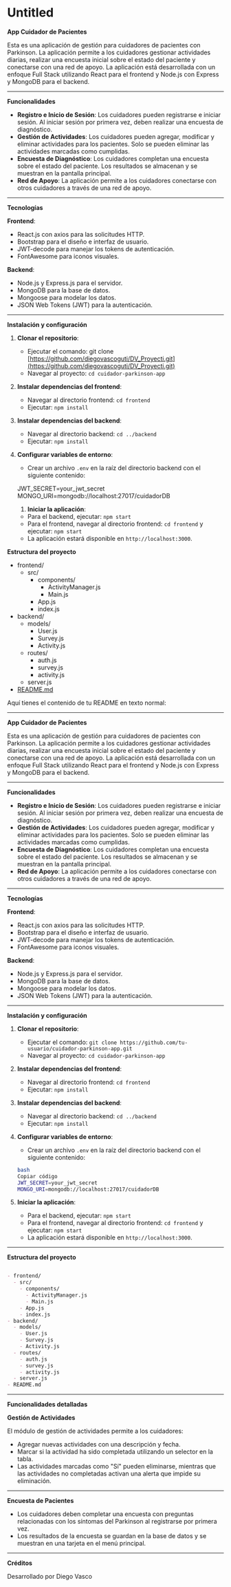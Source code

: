 # Untitled

**App Cuidador de Pacientes**

Esta es una aplicación de gestión para cuidadores de pacientes con Parkinson. La aplicación permite a los cuidadores gestionar actividades diarias, realizar una encuesta inicial sobre el estado del paciente y conectarse con una red de apoyo. La aplicación está desarrollada con un enfoque Full Stack utilizando React para el frontend y Node.js con Express y MongoDB para el backend.

---

**Funcionalidades**

- **Registro e Inicio de Sesión**: Los cuidadores pueden registrarse e iniciar sesión. Al iniciar sesión por primera vez, deben realizar una encuesta de diagnóstico.
- **Gestión de Actividades**: Los cuidadores pueden agregar, modificar y eliminar actividades para los pacientes. Solo se pueden eliminar las actividades marcadas como cumplidas.
- **Encuesta de Diagnóstico**: Los cuidadores completan una encuesta sobre el estado del paciente. Los resultados se almacenan y se muestran en la pantalla principal.
- **Red de Apoyo**: La aplicación permite a los cuidadores conectarse con otros cuidadores a través de una red de apoyo.

---

**Tecnologías**

**Frontend**:

- React.js con axios para las solicitudes HTTP.
- Bootstrap para el diseño e interfaz de usuario.
- JWT-decode para manejar los tokens de autenticación.
- FontAwesome para iconos visuales.

**Backend**:

- Node.js y Express.js para el servidor.
- MongoDB para la base de datos.
- Mongoose para modelar los datos.
- JSON Web Tokens (JWT) para la autenticación.

---

**Instalación y configuración**

1. **Clonar el repositorio**:
    - Ejecutar el comando: git clone [https://github.com/diegovascoguti/DV_Proyecti.git](https://github.com/diegovascoguti/DV_Proyecti.git)
    - Navegar al proyecto: `cd cuidador-parkinson-app`
2. **Instalar dependencias del frontend**:
    - Navegar al directorio frontend: `cd frontend`
    - Ejecutar: `npm install`
3. **Instalar dependencias del backend**:
    - Navegar al directorio backend: `cd ../backend`
    - Ejecutar: `npm install`
4. **Configurar variables de entorno**:
    - Crear un archivo `.env` en la raíz del directorio backend con el siguiente contenido:
    
    JWT_SECRET=your_jwt_secret
    MONGO_URI=mongodb://localhost:27017/cuidadorDB
    
    1. **Iniciar la aplicación**:
    - Para el backend, ejecutar: `npm start`
    - Para el frontend, navegar al directorio frontend: `cd frontend` y ejecutar: `npm start`
    - La aplicación estará disponible en `http://localhost:3000`.

**Estructura del proyecto**

- frontend/
    - src/
        - components/
            - ActivityManager.js
            - Main.js
        - App.js
        - index.js
- backend/
    - models/
        - User.js
        - Survey.js
        - Activity.js
    - routes/
        - auth.js
        - survey.js
        - activity.js
    - server.js
- [README.md](http://readme.md/)

Aquí tienes el contenido de tu README en texto normal:

---

**App Cuidador de Pacientes**

Esta es una aplicación de gestión para cuidadores de pacientes con Parkinson. La aplicación permite a los cuidadores gestionar actividades diarias, realizar una encuesta inicial sobre el estado del paciente y conectarse con una red de apoyo. La aplicación está desarrollada con un enfoque Full Stack utilizando React para el frontend y Node.js con Express y MongoDB para el backend.

---

**Funcionalidades**

- **Registro e Inicio de Sesión**: Los cuidadores pueden registrarse e iniciar sesión. Al iniciar sesión por primera vez, deben realizar una encuesta de diagnóstico.
- **Gestión de Actividades**: Los cuidadores pueden agregar, modificar y eliminar actividades para los pacientes. Solo se pueden eliminar las actividades marcadas como cumplidas.
- **Encuesta de Diagnóstico**: Los cuidadores completan una encuesta sobre el estado del paciente. Los resultados se almacenan y se muestran en la pantalla principal.
- **Red de Apoyo**: La aplicación permite a los cuidadores conectarse con otros cuidadores a través de una red de apoyo.

---

**Tecnologías**

**Frontend**:

- React.js con axios para las solicitudes HTTP.
- Bootstrap para el diseño e interfaz de usuario.
- JWT-decode para manejar los tokens de autenticación.
- FontAwesome para iconos visuales.

**Backend**:

- Node.js y Express.js para el servidor.
- MongoDB para la base de datos.
- Mongoose para modelar los datos.
- JSON Web Tokens (JWT) para la autenticación.

---

**Instalación y configuración**

1. **Clonar el repositorio**:
    - Ejecutar el comando: `git clone https://github.com/tu-usuario/cuidador-parkinson-app.git`
    - Navegar al proyecto: `cd cuidador-parkinson-app`
2. **Instalar dependencias del frontend**:
    - Navegar al directorio frontend: `cd frontend`
    - Ejecutar: `npm install`
3. **Instalar dependencias del backend**:
    - Navegar al directorio backend: `cd ../backend`
    - Ejecutar: `npm install`
4. **Configurar variables de entorno**:
    - Crear un archivo `.env` en la raíz del directorio backend con el siguiente contenido:
    
    ```bash
    bash
    Copiar código
    JWT_SECRET=your_jwt_secret
    MONGO_URI=mongodb://localhost:27017/cuidadorDB
    
    ```
    
5. **Iniciar la aplicación**:
    - Para el backend, ejecutar: `npm start`
    - Para el frontend, navegar al directorio frontend: `cd frontend` y ejecutar: `npm start`
    - La aplicación estará disponible en `http://localhost:3000`.

---

**Estructura del proyecto**

```markdown

- frontend/
  - src/
    - components/
      - ActivityManager.js
      - Main.js
    - App.js
    - index.js
- backend/
  - models/
    - User.js
    - Survey.js
    - Activity.js
  - routes/
    - auth.js
    - survey.js
    - activity.js
  - server.js
- README.md

```

---

**Funcionalidades detalladas**

**Gestión de Actividades**

El módulo de gestión de actividades permite a los cuidadores:

- Agregar nuevas actividades con una descripción y fecha.
- Marcar si la actividad ha sido completada utilizando un selector en la tabla.
- Las actividades marcadas como "Sí" pueden eliminarse, mientras que las actividades no completadas activan una alerta que impide su eliminación.

---

**Encuesta de Pacientes**

- Los cuidadores deben completar una encuesta con preguntas relacionadas con los síntomas del Parkinson al registrarse por primera vez.
- Los resultados de la encuesta se guardan en la base de datos y se muestran en una tarjeta en el menú principal.

---

**Créditos**

Desarrollado por Diego Vasco